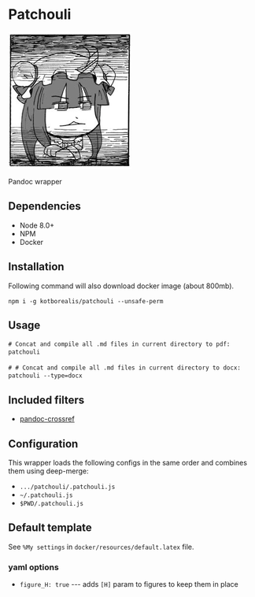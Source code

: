 # Patchouli

![](./patche.png)

Pandoc wrapper

## Dependencies

* Node 8.0+
* NPM
* Docker

## Installation

Following command will also download docker image (about 800mb).

```
npm i -g kotborealis/patchouli --unsafe-perm
```

## Usage

```
# Concat and compile all .md files in current directory to pdf:
patchouli

# # Concat and compile all .md files in current directory to docx:
patchouli --type=docx
```

## Included filters

* [pandoc-crossref](https://lierdakil.github.io/pandoc-crossref/)

## Configuration

This wrapper loads the following configs in the same order and combines them using deep-merge:

* `.../patchouli/.patchouli.js`
* `~/.patchouli.js`
* `$PWD/.patchouli.js`

## Default template

See `%My settings` in `docker/resources/default.latex` file.

### yaml options

* `figure_H: true` --- adds `[H]` param to figures to keep them in place
